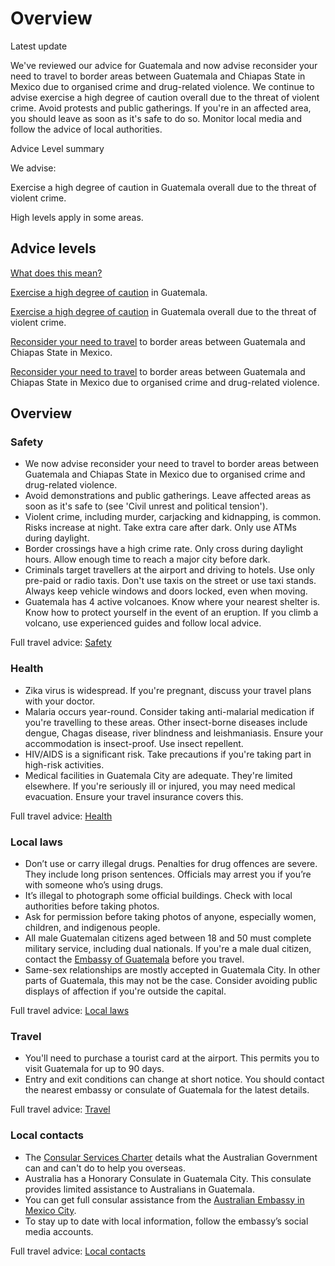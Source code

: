 # Overview

Latest update

We've reviewed our advice for Guatemala and now advise reconsider your need to travel to border areas between Guatemala and Chiapas State in Mexico due to organised crime and drug-related violence. We continue to advise exercise a high degree of caution overall due to the threat of violent crime. Avoid protests and public gatherings. If you're in an affected area, you should leave as soon as it's safe to do so. Monitor local media and follow the advice of local authorities.

Advice Level summary

We advise:

Exercise a high degree of caution in Guatemala overall due to the threat of violent crime.

High levels apply in some areas.

## Advice levels

[What does this mean?](/before-you-go/travel-advice-explained/)

[Exercise a high degree of caution](https://www.smartraveller.gov.au/consular-services/travel-advice-explained#level2) in Guatemala.

[Exercise a high degree of caution](https://www.smartraveller.gov.au/consular-services/travel-advice-explained#level2) in Guatemala overall due to the threat of violent crime.

[Reconsider your need to travel](https://www.smartraveller.gov.au/consular-services/travel-advice-explained#level3) to border areas between Guatemala and Chiapas State in Mexico.

[Reconsider your need to travel](https://www.smartraveller.gov.au/consular-services/travel-advice-explained#level3) to border areas between Guatemala and Chiapas State in Mexico due to organised crime and drug-related violence.

## Overview

### Safety

* We now advise reconsider your need to travel to border areas between Guatemala and Chiapas State in Mexico due to organised crime and drug-related violence.
* Avoid demonstrations and public gatherings. Leave affected areas as soon as it's safe to (see 'Civil unrest and political tension').
* Violent crime, including murder, carjacking and kidnapping, is common. Risks increase at night. Take extra care after dark. Only use ATMs during daylight.
* Border crossings have a high crime rate. Only cross during daylight hours. Allow enough time to reach a major city before dark.
* Criminals target travellers at the airport and driving to hotels. Use only pre-paid or radio taxis. Don't use taxis on the street or use taxi stands. Always keep vehicle windows and doors locked, even when moving.
* Guatemala has 4 active volcanoes. Know where your nearest shelter is. Know how to protect yourself in the event of an eruption. If you climb a volcano, use experienced guides and follow local advice.

Full travel advice: [Safety](#safety)

### Health

* Zika virus is widespread. If you're pregnant, discuss your travel plans with your doctor.
* Malaria occurs year-round. Consider taking anti-malarial medication if you're travelling to these areas. Other insect-borne diseases include dengue, Chagas disease, river blindness and leishmaniasis. Ensure your accommodation is insect-proof. Use insect repellent.
* HIV/AIDS is a significant risk. Take precautions if you're taking part in high-risk activities.
* Medical facilities in Guatemala City are adequate. They're limited elsewhere. If you're seriously ill or injured, you may need medical evacuation. Ensure your travel insurance covers this.

Full travel advice: [Health](#health)

### Local laws

* Don’t use or carry illegal drugs. Penalties for drug offences are severe. They include long prison sentences. Officials may arrest you if you’re with someone who’s using drugs.
* It’s illegal to photograph some official buildings. Check with local authorities before taking photos.
* Ask for permission before taking photos of anyone, especially women, children, and indigenous people.
* All male Guatemalan citizens aged between 18 and 50 must complete military service, including dual nationals. If you're a male dual citizen, contact the [Embassy of Guatemala](https://protocol.dfat.gov.au/Public/Missions/81) before you travel.
* Same-sex relationships are mostly accepted in Guatemala City. In other parts of Guatemala, this may not be the case. Consider avoiding public displays of affection if you're outside the capital.

Full travel advice: [Local laws](#local-laws)

### Travel

* You'll need to purchase a tourist card at the airport. This permits you to visit Guatemala for up to 90 days.
* Entry and exit conditions can change at short notice. You should contact the nearest embassy or consulate of Guatemala for the latest details.

Full travel advice: [Travel](#travel)

### Local contacts

* The [Consular Services Charter](/consular-services/consular-services-charter "Consular Services Charter") details what the Australian Government can and can't do to help you overseas.
* Australia has a Honorary Consulate in Guatemala City. This consulate provides limited assistance to Australians in Guatemala.
* You can get full consular assistance from the [Australian Embassy in Mexico City](https://mexico.embassy.gov.au/).
* To stay up to date with local information, follow the embassy’s social media accounts.

Full travel advice: [Local contacts](#local-contacts)